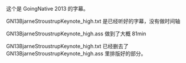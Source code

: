 这个是 GoingNative 2013 的字幕。


GN13BjarneStroustrupKeynote\_high.txt 是已经听好的字幕，没有做时间轴

GN13BjarneStroustrupKeynote\_high.ass 做到了大概 81min 

GN13BjarneStroustrupKeynote\_high.txt 已经删去了 GN13BjarneStroustrupKeynote\_high.ass 里排版好的部分。



